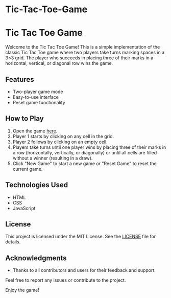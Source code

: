 # Tic-Tac-Toe-Game

# Tic Tac Toe Game

Welcome to the Tic Tac Toe Game! This is a simple implementation of the classic Tic Tac Toe game where two players take turns marking spaces in a 3×3 grid. The player who succeeds in placing three of their marks in a horizontal, vertical, or diagonal row wins the game.

## Features

- Two-player game mode
- Easy-to-use interface
- Reset game functionality

## How to Play

1. Open the game [here](https://tic-tac-toe-game-beta-six.vercel.app/).
2. Player 1 starts by clicking on any cell in the grid.
3. Player 2 follows by clicking on an empty cell.
4. Players take turns until one player wins by placing three of their marks in a row (horizontally, vertically, or diagonally) or until all cells are filled without a winner (resulting in a draw).
5. Click "New Game" to start a new game or "Reset Game" to reset the current game.

## Technologies Used

- HTML
- CSS
- JavaScript

## License

This project is licensed under the MIT License. See the [LICENSE](LICENSE) file for details.

## Acknowledgments

- Thanks to all contributors and users for their feedback and support.

Feel free to report any issues or contribute to the project.

Enjoy the game!
